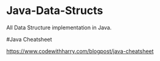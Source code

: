 # Java-Data-Structs
All Data Structure implementation in Java.

#Java Cheatsheet

https://www.codewithharry.com/blogpost/java-cheatsheet
